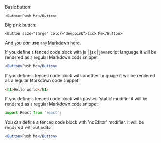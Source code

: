 Basic button:

    <Button>Push Me</Button>

Big pink button:

    <Button size="large" color="deeppink">Lick Me</Button>

And you *can* **use** `any` [Markdown](http://daringfireball.net/projects/markdown/) here.

If you define a fenced code block with js | jsx | javascript language it will be rendered as a regular Markdown code snippet:

```jsx
<Button>Push Me</Button>
```

If you define a fenced code block with another language it will be rendered as a regular Markdown code snippet:

```html
<h1>Hello world</h1>
```

If you define a fenced code block with passed 'static' modifier it will be rendered as a regular Markdown code snippet:

```jsx static
import React from 'react';
```

You can define a fenced code block with 'noEditor' modifier. It will be rendered without editor

```jsx noEditor
<Button>Push Me</Button>
```